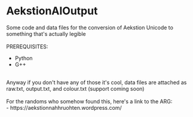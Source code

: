 # AekstionAIOutput
Some code and data files for the conversion of Aekstion Unicode to something that's actually legible<br>
<br>
PREREQUISITES:<br>
- Python<br>
- G++<br>
<br>
Anyway if you don't have any of those it's cool, data files are attached as raw.txt, output.txt, and colour.txt (support coming soon)<br>
<br>
For the randoms who somehow found this, here's a link to the ARG:<br>
 - https://aekstionnahhruohten.wordpress.com/

